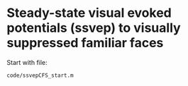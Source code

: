 # Steady-state visual evoked potentials (ssvep) to visually suppressed familiar faces

Start with file:
```
code/ssvepCFS_start.m
```

